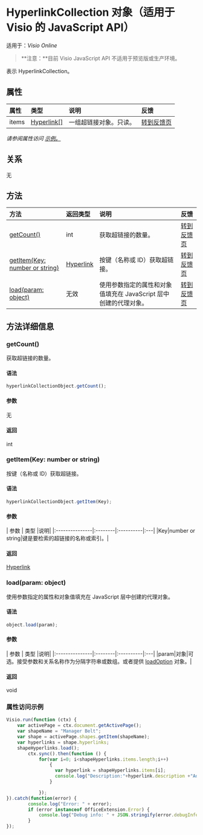 # <a name="hyperlinkcollection-object-javascript-api-for-visio"></a>HyperlinkCollection 对象（适用于 Visio 的 JavaScript API）

适用于：_Visio Online_
>**注意：**目前 Visio JavaScript API 不适用于预览版或生产环境。

表示 HyperlinkCollection。

## <a name="properties"></a>属性

| 属性     | 类型   |说明| 反馈|
|:---------------|:--------|:----------|:---|
|items|[Hyperlink[]](hyperlink.md)|一组超链接对象。只读。|[转到反馈页](https://github.com/OfficeDev/office-js-docs/issues/new?title=Visio-hyperlinkCollection-items)|

_请参阅属性访问 [示例。](#property-access-examples)_

## <a name="relationships"></a>关系
无


## <a name="methods"></a>方法

| 方法           | 返回类型    |说明| 反馈|
|:---------------|:--------|:----------|:---|
|[getCount()](#getcount)|int|获取超链接的数量。|[转到反馈页](https://github.com/OfficeDev/office-js-docs/issues/new?title=Visio-hyperlinkCollection-getCount)|
|[getItem(Key: number or string)](#getitemkey-number-or-string)|[Hyperlink](hyperlink.md)|按键（名称或 ID）获取超链接。|[转到反馈页](https://github.com/OfficeDev/office-js-docs/issues/new?title=Visio-hyperlinkCollection-getItem)|
|[load(param: object)](#loadparam-object)|无效|使用参数指定的属性和对象值填充在 JavaScript 层中创建的代理对象。|[转到反馈页](https://github.com/OfficeDev/office-js-docs/issues/new?title=Visio-hyperlinkCollection-load)|

## <a name="method-details"></a>方法详细信息


### <a name="getcount"></a>getCount()
获取超链接的数量。

#### <a name="syntax"></a>语法
```js
hyperlinkCollectionObject.getCount();
```

#### <a name="parameters"></a>参数
无

#### <a name="returns"></a>返回
int

### <a name="getitemkey-number-or-string"></a>getItem(Key: number or string)
按键（名称或 ID）获取超链接。

#### <a name="syntax"></a>语法
```js
hyperlinkCollectionObject.getItem(Key);
```

#### <a name="parameters"></a>参数
| 参数    | 类型   |说明|
|:---------------|:--------|:----------|:---|
|Key|number or string|键是要检索的超链接的名称或索引。|

#### <a name="returns"></a>返回
[Hyperlink](hyperlink.md)

### <a name="loadparam-object"></a>load(param: object)
使用参数指定的属性和对象值填充在 JavaScript 层中创建的代理对象。

#### <a name="syntax"></a>语法
```js
object.load(param);
```

#### <a name="parameters"></a>参数
| 参数    | 类型   |说明|
|:---------------|:--------|:----------|:---|
|param|对象|可选。接受参数和关系名称作为分隔字符串或数组。或者提供 [loadOption](loadoption.md) 对象。|

#### <a name="returns"></a>返回
void
### <a name="property-access-examples"></a>属性访问示例
```js
Visio.run(function (ctx) { 
    var activePage = ctx.document.getActivePage();
    var shapeName = "Manager Belt";
    var shape = activePage.shapes.getItem(shapeName);
    var hyperlinks = shape.hyperlinks;
    shapeHyperlinks.load();
        ctx.sync().then(function () {
            for(var i=0; i<shapeHyperlinks.items.length;i++)
                {
                  var hyperlink = shapeHyperlinks.items[i];
                  console.log("Description:"+hyperlink.description +"Address:"+hyperlink.address +"SubAddress:  "+ hyperlink.subAddress);
                }

            });
}).catch(function(error) {
        console.log("Error: " + error);
        if (error instanceof OfficeExtension.Error) {
            console.log("Debug info: " + JSON.stringify(error.debugInfo));
        }
});
```
